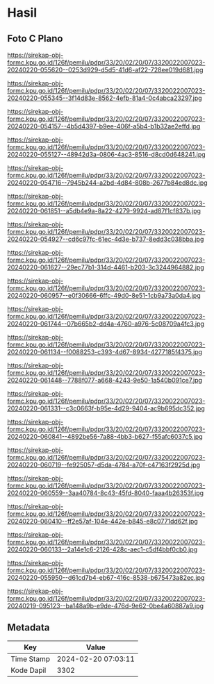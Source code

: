 # Hasil

## Foto C Plano

https://sirekap-obj-formc.kpu.go.id/126f/pemilu/pdpr/33/20/02/20/07/3320022007023-20240220-055620--0253d929-d5d5-41d6-af22-728ee019d681.jpg

https://sirekap-obj-formc.kpu.go.id/126f/pemilu/pdpr/33/20/02/20/07/3320022007023-20240220-055345--3f14d83e-8562-4efb-81a4-0c4abca23297.jpg

https://sirekap-obj-formc.kpu.go.id/126f/pemilu/pdpr/33/20/02/20/07/3320022007023-20240220-054157--4b5d4397-b9ee-406f-a5b4-b1b32ae2effd.jpg

https://sirekap-obj-formc.kpu.go.id/126f/pemilu/pdpr/33/20/02/20/07/3320022007023-20240220-055127--48942d3a-0806-4ac3-8516-d8cd0d648241.jpg

https://sirekap-obj-formc.kpu.go.id/126f/pemilu/pdpr/33/20/02/20/07/3320022007023-20240220-054716--7945b244-a2bd-4d84-808b-2677b84ed8dc.jpg

https://sirekap-obj-formc.kpu.go.id/126f/pemilu/pdpr/33/20/02/20/07/3320022007023-20240220-061851--a5db4e9a-8a22-4279-9924-ad87f1cf837b.jpg

https://sirekap-obj-formc.kpu.go.id/126f/pemilu/pdpr/33/20/02/20/07/3320022007023-20240220-054927--cd6c97fc-61ec-4d3e-b737-8edd3c038bba.jpg

https://sirekap-obj-formc.kpu.go.id/126f/pemilu/pdpr/33/20/02/20/07/3320022007023-20240220-061627--29ec77b1-314d-4461-b203-3c3244964882.jpg

https://sirekap-obj-formc.kpu.go.id/126f/pemilu/pdpr/33/20/02/20/07/3320022007023-20240220-060957--e0f30666-6ffc-49d0-8e51-1cb9a73a0da4.jpg

https://sirekap-obj-formc.kpu.go.id/126f/pemilu/pdpr/33/20/02/20/07/3320022007023-20240220-061744--07b665b2-dd4a-4760-a976-5c08709a4fc3.jpg

https://sirekap-obj-formc.kpu.go.id/126f/pemilu/pdpr/33/20/02/20/07/3320022007023-20240220-061134--f0088253-c393-4d67-8934-4277185f4375.jpg

https://sirekap-obj-formc.kpu.go.id/126f/pemilu/pdpr/33/20/02/20/07/3320022007023-20240220-061448--7788f077-a668-4243-9e50-1a540b091ce7.jpg

https://sirekap-obj-formc.kpu.go.id/126f/pemilu/pdpr/33/20/02/20/07/3320022007023-20240220-061331--c3c0663f-b95e-4d29-9404-ac9b695dc352.jpg

https://sirekap-obj-formc.kpu.go.id/126f/pemilu/pdpr/33/20/02/20/07/3320022007023-20240220-060841--4892be56-7a88-4bb3-b627-f55afc6037c5.jpg

https://sirekap-obj-formc.kpu.go.id/126f/pemilu/pdpr/33/20/02/20/07/3320022007023-20240220-060719--fe925057-d5da-4784-a70f-c47163f2925d.jpg

https://sirekap-obj-formc.kpu.go.id/126f/pemilu/pdpr/33/20/02/20/07/3320022007023-20240220-060559--3aa40784-8c43-45fd-8040-faaa4b26353f.jpg

https://sirekap-obj-formc.kpu.go.id/126f/pemilu/pdpr/33/20/02/20/07/3320022007023-20240220-060410--ff2e57af-104e-442e-b845-e8c0771dd62f.jpg

https://sirekap-obj-formc.kpu.go.id/126f/pemilu/pdpr/33/20/02/20/07/3320022007023-20240220-060133--2a14e1c6-2126-428c-aec1-c5df4bbf0cb0.jpg

https://sirekap-obj-formc.kpu.go.id/126f/pemilu/pdpr/33/20/02/20/07/3320022007023-20240220-055950--d61cd7b4-eb67-416c-8538-b675473a82ec.jpg

https://sirekap-obj-formc.kpu.go.id/126f/pemilu/pdpr/33/20/02/20/07/3320022007023-20240219-095123--ba148a9b-e9de-476d-9e62-0be4a60887a9.jpg


## Metadata

| Key        | Value               |
| ---------- | ------------------- |
| Time Stamp | 2024-02-20 07:03:11 |
| Kode Dapil | 3302                |



